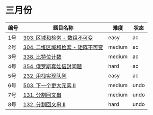 # 三月份

**编号**|**题目名称**|**难度**|**状态**
--------|------------|--------|--------
1号|[303. 区域和检索 - 数组不可变](./第1题%20303.%20区域和检索%20-%20数组不可变)|easy|ac
2号|[304. 二维区域和检索 - 矩阵不可变](./第2题%20304.%20二维区域和检索%20-%20矩阵不可变)|medium|ac
3号|[338. 比特位计数](./第3题%20338.%20比特位计数)|medium|ac
4号|[354. 俄罗斯套娃信封问题](./第4题%20354.%20俄罗斯套娃信封问题)|hard|ac
5号|[232. 用栈实现队列](./第5题%20232.%20用栈实现队列)|easy|ac
6号|[503. 下一个更大元素 II](./第6题%20503.%20下一个更大元素%20II)|medium|undo
7号|[131. 分割回文串](./第7题%20131.%20分割回文串)|medium|undo
8号|[132. 分割回文串 II](./第8题%20132.%20分割回文串%20II)|hard|undo
